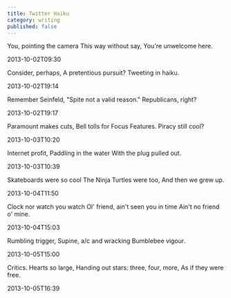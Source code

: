 ```yaml
---
title: Twitter Haiku
category: writing
published: false
---
```

You, pointing the camera
This way without say,
You're unwelcome here.

2013-10-02T09:30

Consider, perhaps,
A pretentious pursuit?
Tweeting in haiku.

2013-10-02T19:14

Remember Seinfeld,
"Spite not a valid reason."
Republicans, right?

2013-10-02T19:17

Paramount makes cuts,
Bell tolls for Focus Features.
Piracy still cool?

2013-10-03T10:20

Internet profit,
Paddling in the water
With the plug pulled out.

2013-10-03T10:39

Skateboards were so cool
The Ninja Turtles were too,
And then we grew up.

2013-10-04T11:50

Clock nor watch you watch
Ol' friend, ain't seen you in time
Ain't no friend o' mine.

2013-10-04T15:03

Rumbling trigger,
Supine, a/c and wracking
Bumblebee vigour.

2013-10-05T15:00

Critics. Hearts so large,
Handing out stars: three, four, more,
As if they were free.

2013-10-05T16:39
